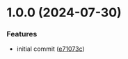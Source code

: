 # 1.0.0 (2024-07-30)


### Features

* initial commit ([e71073c](https://github.com/eik-lib/typescript-config/commit/e71073cf3c10e5358e978240aa54c543043e977c))
